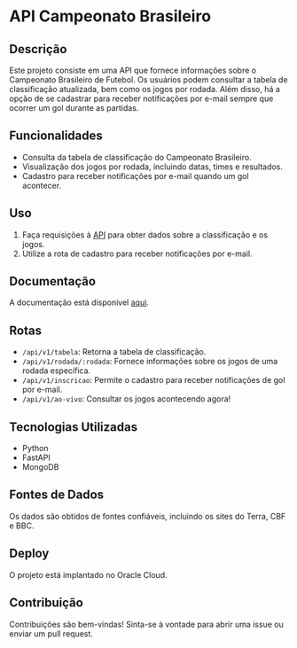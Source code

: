 # API Campeonato Brasileiro

## Descrição
Este projeto consiste em uma API que fornece informações sobre o Campeonato Brasileiro de Futebol. Os usuários podem consultar a tabela de classificação atualizada, bem como os jogos por rodada. Além disso, há a opção de se cadastrar para receber notificações por e-mail sempre que ocorrer um gol durante as partidas.

## Funcionalidades
- Consulta da tabela de classificação do Campeonato Brasileiro.
- Visualização dos jogos por rodada, incluindo datas, times e resultados.
- Cadastro para receber notificações por e-mail quando um gol acontecer.

## Uso
1. Faça requisições à [API](http://150.136.154.12/api/v1/tabela) para obter dados sobre a classificação e os jogos.
2. Utilize a rota de cadastro para receber notificações por e-mail.

## Documentação
A documentação está disponível [aqui](http://150.136.154.12/redoc). 


## Rotas
- `/api/v1/tabela`: Retorna a tabela de classificação.
- `/api/v1/rodada/:rodada`: Fornece informações sobre os jogos de uma rodada específica.
- `/api/v1/inscricao`: Permite o cadastro para receber notificações de gol por e-mail.
- `/api/v1/ao-vivo`: Consultar os jogos acontecendo agora!

## Tecnologias Utilizadas
- Python
- FastAPI
- MongoDB

## Fontes de Dados
Os dados são obtidos de fontes confiáveis, incluindo os sites do Terra, CBF e BBC.

## Deploy
O projeto está implantado no Oracle Cloud.

## Contribuição
Contribuições são bem-vindas! Sinta-se à vontade para abrir uma issue ou enviar um pull request.
